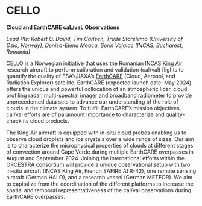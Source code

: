 # CELLO

**Cloud and EarthCARE caL/vaL Observations**

*Lead PIs: Robert O. David, Tim Carlsen, Trude Storelvmo (University of Oslo, Norway), Denisa-Elena Moaca, Sorin Vajaiac (INCAS, Bucharest, Romania)*

CELLO is a Norwegian initiative that uses the Romanian [INCAS King Air](https://www.eufar.net/aircrafts/86) research aircraft to perform calibration and validation (cal/val) flights to quantify the quality of ESA’s/JAXA’s [EarthCARE](https://earth.esa.int/eogateway/missions/earthcare) (Cloud, Aerosol, and Radiation Explorer) satellite. EarthCARE (expected launch date: May 2024) offers the unique and powerful collocation of an atmospheric lidar, cloud profiling radar, multi-spectral imager and broadband radiometer to provide unprecedented data sets to advance our understanding of the role of clouds in the climate system. To fulfill EarthCARE’s mission objectives, cal/val efforts are of paramount importance to characterize and quality-check its cloud products.

The King Air aircraft is equipped with in-situ cloud probes enabling us to observe cloud droplets and ice crystals over a wide range of sizes. Our aim is to characterize the microphysical properties of clouds at different stages of convection around Cape Verde during multiple EarthCARE overpasses in August and September 2024. Joining the international efforts within the ORCESTRA consortium will provide a unique observational setup with two in-situ aircraft (INCAS King Air, French SAFIRE ATR-42), one remote sensing aircraft (German HALO), and a research vessel (German METEOR). We aim to capitalize from the coordination of the different platforms to increase the spatial and temporal representativeness of the cal/val observations during EarthCARE overpasses.



